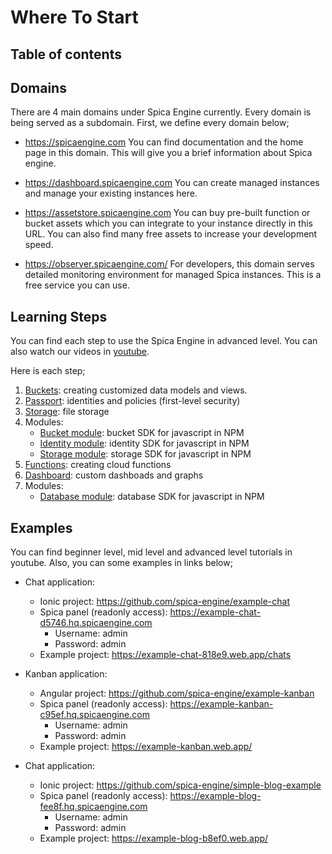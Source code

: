 # Where To Start

## Table of contents

## Domains

There are 4 main domains under Spica Engine currently. Every domain is being served as a subdomain. First, we define every domain below;

- <a href="https://spicaengine.com/" target="_blank">https://spicaengine.com</a> You can find documentation and the home page in this domain. This will give you a brief information about Spica engine.

- <a href="https://dashboard.spicaengine.com/" target="_blank">https://dashboard.spicaengine.com</a> You can create managed instances and manage your existing instances here.

- <a href="https://assetstore.spicaengine.com/" target="_blank">https://assetstore.spicaengine.com</a> You can buy pre-built function or bucket assets which you can integrate to your instance directly in this URL. You can also find many free assets to increase your development speed.

- <a href="https://observer.spicaengine.com/" target="_blank">https://observer.spicaengine.com/</a> For developers, this domain serves detailed monitoring environment for managed Spica instances. This is a free service you can use.

## Learning Steps

You can find each step to use the Spica Engine in advanced level. You can also watch our videos in <a href="https://www.youtube.com/channel/UCCfDC3-r1tIeYfylt_9QVJg" target="_blank">youtube</a>.

Here is each step; 

1. <a href="https://spicaengine.com/docs/concept/bucket">Buckets</a>: creating customized data models and views.
2. <a href="https://spicaengine.com/docs/concept/passport">Passport</a>: identities and policies (first-level security)
3. <a href="https://spicaengine.com/docs/concept/storage">Storage</a>: file storage
4. Modules: 
    - <a href="https://spicaengine.com/docs/modules/bucket-module">Bucket module</a>: bucket SDK for javascript in NPM
    - <a href="https://spicaengine.com/docs/modules/identity-module">Identity module</a>: identity SDK for javascript in NPM
    - <a href="https://spicaengine.com/docs/modules/storage-module">Storage module</a>: storage SDK for javascript in NPM
5. <a href="https://spicaengine.com/docs/concept/functions">Functions</a>: creating cloud functions
6. <a href="https://spicaengine.com/docs/concept/dashboard">Dashboard</a>: custom dashboads and graphs
7. Modules: 
    - <a href="https://spicaengine.com/docs/modules/database-module">Database module</a>: database SDK for javascript in NPM


## Examples

You can find beginner level, mid level and advanced level tutorials in youtube. Also, you can some examples in links below;
- Chat application: 
    - Ionic project: <a href="https://github.com/spica-engine/example-chat">https://github.com/spica-engine/example-chat</a>
    - Spica panel (readonly access): <a href="https://example-chat-d5746.hq.spicaengine.com">https://example-chat-d5746.hq.spicaengine.com</a>
        - Username: admin
        - Password: admin
    - Example project: <a href="https://example-chat-818e9.web.app/chats">https://example-chat-818e9.web.app/chats</a>

- Kanban application: 
    - Angular project: <a href="https://github.com/spica-engine/example-kanban">https://github.com/spica-engine/example-kanban</a>
    - Spica panel (readonly access): <a href="https://example-kanban-c95ef.hq.spicaengine.com">https://example-kanban-c95ef.hq.spicaengine.com</a>
        - Username: admin
        - Password: admin
    - Example project: <a href="https://example-kanban.web.app/">https://example-kanban.web.app/</a>

- Chat application: 
    - Ionic project: <a href="https://github.com/spica-engine/simple-blog-example">https://github.com/spica-engine/simple-blog-example</a>
    - Spica panel (readonly access): <a href="https://example-blog-fee8f.hq.spicaengine.com">https://example-blog-fee8f.hq.spicaengine.com</a>
        - Username: admin
        - Password: admin
    - Example project: <a href="https://example-blog-b8ef0.web.app/">https://example-blog-b8ef0.web.app/</a>
